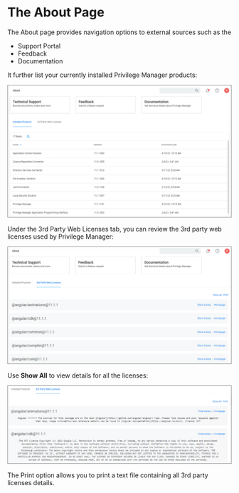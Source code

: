 [title]: # (About Page)
[tags]: # (menus)
[priority]: # (2)

# The About Page

The About page provides navigation options to external sources such as the

* Support Portal
* Feedback
* Documentation

It further list your currently installed Privilege Manager products:

![alt about 1](images/about-1.png "About page at initial open")

Under the 3rd Party Web Licenses tab, you can review the 3rd party web licenses used by Privilege Manager:

![alt about 2](images/about-2.png "3rd Party Web Licenses list")

Use __Show All__ to view details for all the licenses:

![alt about 3](images/about-3.png "3rd Party Web Licenses all details")

The Print option allows you to print a text file containing all 3rd party licenses details.
